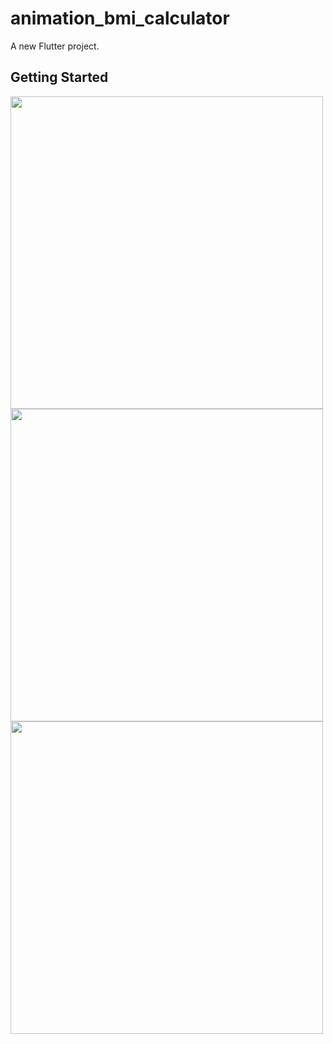 # animation_bmi_calculator

A new Flutter project.

## Getting Started
<img src="https://user-images.githubusercontent.com/111499619/201477162-f6fbe14a-9cd0-47e9-833d-cb06e4bc6519.jpeg" style=" height:500px; " data-target="animated-image.originalImage">  
<img src="https://user-images.githubusercontent.com/111499619/201477171-cb66ed2d-b76c-40e2-b0e0-afb4b1681416.jpeg" style=" height:500px; " data-target="animated-image.originalImage">   
<img src="https://user-images.githubusercontent.com/111499619/201477182-299374bb-f819-48eb-8289-21434c325175.jpeg" style=" height:500px; " data-target="data-target="animated-image.originalImage">   
